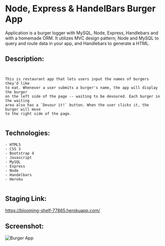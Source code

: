 # Node, Express & HandelBars Burger App

Application is a burger logger with MySQL, Node, Express, Handlebars 
and with a homemade ORM. It utilizes MVC design pattern; Node and 
MySQL to query and route data in your app, and Handlebars to generate a HTML.

## Description:

```


This is restaurant app that lets users input the names of burgers they'd like
to eat. Whenever a user submits a burger's name, the app will display the burger 
on the left side of the page -- waiting to be devoured. Each burger in the waiting 
area also has a `Devour it!` button. When the user clicks it, the burger will move 
to the right side of the page.


```

## Technologies:

```
- HTML5
- CSS 3
- Bootstrap 4
- Javascript
- MySQL
- Express
- Node
- Handelbars
- Heroku


```
## Staging Link:
https://blooming-shelf-77865.herokuapp.com/

## Screenshot:

![Burger App](.gif)

